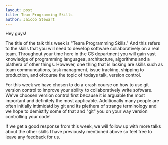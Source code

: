 ```yaml
---
layout: post
title: Team Programming Skills 
author: Jaicob Stewart
---
```


Hey guys!

The title of the talk this week is "Team Programming Skills." And this refers to the skills that you will need to 
develop software collaboratively on a real team. Throughout your time here in the CS department you will gain vast
knowledge of programming languages, architecture, algorithms and a plathera of other things. However, one thing that 
is lacking are skills such as team communcations, task managment, issue tracking, shipping to production, and ofcourse 
the topic of todays talk, version control.

For this week we have chosen to do a crash course on how to use git version control to improve your ability to 
collaboratively write software. We've choosen version control first because it is arguable the most important and 
definitely the most applicable. Additionally many people are often initially intimidatd by git and its plethera of 
strange terminology and we hope to demistify some of that and "git" you on your way version controlling your code!

If we get a good response from this week, we will follow up with more talks about the other skills I have previously 
mentioned above so feel free to leave any feedback for us.

